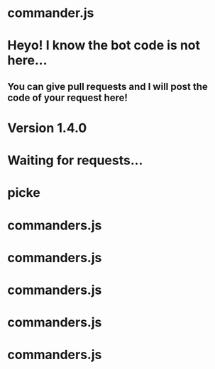# commander.js
# Heyo! I know the bot code is not here...
## You can give pull requests and I will post the code of your request here!
# Version 1.4.0
# Waiting for requests...
# picke
# commanders.js
# commanders.js
# commanders.js
# commanders.js
# commanders.js
